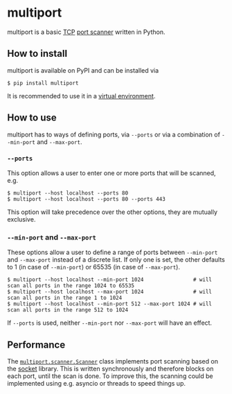 # multiport

multiport is a basic [TCP](https://en.wikipedia.org/wiki/Transmission_Control_Protocol) [port scanner](https://en.wikipedia.org/wiki/Port_scanner) written in Python.

## How to install

multiport is available on PyPI and can be installed via

```shell
$ pip install multiport
```

It is recommended to use it in a [virtual environment](https://docs.python.org/3/tutorial/venv.html).

## How to use

multiport has to ways of defining ports, via `--ports` or via a combination of `--min-port` and `--max-port`.


### `--ports`

This option allows a user to enter one or more ports that will be scanned, e.g.

```shell
$ multiport --host localhost --ports 80
$ multiport --host localhost --ports 80 --ports 443
```

This option will take precedence over the other options, they are mutually exclusive.

### `--min-port` and `--max-port`

These options allow a user to define a range of ports between `--min-port` and `--max-port` instead of a discrete list. If only one is set, the other defaults to 1 (in case of `--min-port`) or 65535 (in case of `--max-port`).

```shell
$ multiport --host localhost --min-port 1024                # will scan all ports in the range 1024 to 65535 
$ multiport --host localhost --max-port 1024                # will scan all ports in the range 1 to 1024
$ multiport --host localhost --min-port 512 --max-port 1024 # will scan all ports in the range 512 to 1024
```

If `--ports` is used, neither `--min-port` nor `--max-port` will have an effect.

## Performance

The [`multiport.scanner.Scanner`](./multiport/scanner.py) class implements port scanning based on the [socket](https://docs.python.org/3/library/socket.html) library. This is written synchronously and therefore blocks on each port, until the scan is done. To improve this, the scanning could be implemented using e.g. asyncio or threads to speed things up.
